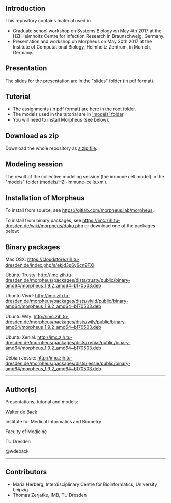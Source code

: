 Introduction
------

This repository contains material used in 

- Graduate school workshop on Systems Biology on May 4th 2017 at the HZI Helmholtz Centre for Infection Research in Braunschweig, Germany.
- Presentation and workshop on Morpheus on May 30th 2017 at the Institute of Computational Biology, Helmholtz Zentrum, in Munich, Germany.

Presentation
------

The slides for the presentation are in the "slides" folder (in pdf format).


Tutorial
------

- The assignments (in pdf format) are [here](https://gitlab.com/wdeback/HZI-workshop-Morpheus/blob/master/Morpheus_tutorial_HZI.pdf) in the root folder.
- The models used in the tutorial are in ['models' folder](https://gitlab.com/wdeback/HZI-workshop-Morpheus/tree/master/models). 
- You will need to install Morpheus (see below).

Download as zip
---------------

Download the whole repository as [a zip file](https://gitlab.com/wdeback/HZI-workshop-Morpheus/repository/archive.zip?ref=master).


Modeling session
----------------

The result of the collective modeling session (the immune cell model) in the "models" folder (models/HZI-immune-cells.xml).


Installation of Morpheus
------------------------

To install from source, see https://gitlab.com/morpheus.lab/morpheus.

To install from binary packages, see https://imc.zih.tu-dresden.de/wiki/morpheus/doku.php or download one of the packages below: 


Binary packages
---------------


Mac OSX: https://cloudstore.zih.tu-dresden.de/index.php/s/ekjd3p6y6cn9FXI  

Ubuntu Trusty: http://imc.zih.tu-dresden.de/morpheus/packages/dists/trusty/public/binary-amd64/morpheus_1.9.2_amd64~b170503.deb

Ubuntu Vivid: http://imc.zih.tu-dresden.de/morpheus/packages/dists/vivid/public/binary-amd64/morpheus_1.9.2_amd64~b170503.deb

Ubuntu Wily: http://imc.zih.tu-dresden.de/morpheus/packages/dists/wily/public/binary-amd64/morpheus_1.9.2_amd64~b170503.deb

Ubuntu Xenial: http://imc.zih.tu-dresden.de/morpheus/packages/dists/xenial/public/binary-amd64/morpheus_1.9.2_amd64~b170503.deb

Debian Jessie: http://imc.zih.tu-dresden.de/morpheus/packages/dists/jessie/public/binary-amd64/morpheus_1.9.2_amd64~b170503.deb


-----

Author(s)
------

Presentations, tutorial and models:

  Walter de Back

  Institute for Medical Informatics and Biometry

  Faculty of Medicine

  TU Dresden

  @wdeback

----
Contributors
----

  - Maria Herberg, Interdisciplinary Centre for Bioinformatics, University Leipzig
  - Thomas Zerjatke, IMB, TU Dresden
